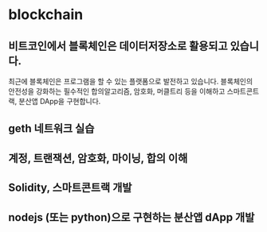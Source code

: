 # blockchain

## 비트코인에서 블록체인은 데이터저장소로 활용되고 있습니다. 
최근에 블록체인은 프로그램을 할 수 있는 플랫폼으로 발전하고 있습니다. 
블록체인의 안전성을 강화하는 필수적인 합의알고리즘, 암호화, 머클트리 등을 이해하고 스마트콘트랙, 분산앱 DApp을 구현합니다. 


## geth 네트워크 실습

##  계정, 트랜잭션, 암호화, 마이닝, 합의 이해

## Solidity, 스마트콘트랙 개발

##  nodejs (또는 python)으로 구현하는 분산앱 dApp 개발

